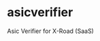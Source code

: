 <!--
This file is part of DataSae and is released under
the AGPL-3.0-only License: https://opensource.org/license/agpl-v3/
-->

# asicverifier

Asic Verifier for X-Road (SaaS)
